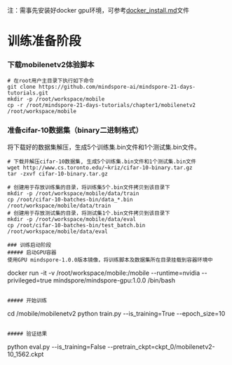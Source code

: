 注：需事先安装好docker gpu环境，可参考[docker_install.md](https://github.com/mindspore-ai/mindspore-21-days-tutorials/blob/main/chapter1/mobilenetv2/docker_install.md)文件

# 训练准备阶段
### 下载mobilenetv2体验脚本
```
# 在root用户主目录下执行如下命令
git clone https://github.com/mindspore-ai/mindspore-21-days-tutorials.git
mkdir -p /root/workspace/mobile
cp -r /root/mindspore-21-days-tutorials/chapter1/mobilenetv2 /root/workspace/mobile
```

### 准备cifar-10数据集（binary二进制格式）
将下载好的数据集解压，生成5个训练集.bin文件和1个测试集.bin文件。
```
# 下载并解压cifar-10数据集, 生成5个训练集.bin文件和1个测试集.bin文件
wget http://www.cs.toronto.edu/~kriz/cifar-10-binary.tar.gz
tar -zxvf cifar-10-binary.tar.gz

# 创建用于存放训练集的目录，将训练集5个.bin文件拷贝到该目录下
mkdir -p /root/workspace/mobile/data/train
cp /root/cifar-10-batches-bin/data_*.bin /root/workspace/mobile/data/train
# 创建用于存放测试集的目录，将测试集1个.bin文件拷贝到该目录下
mkdir -p /root/workspace/mobile/data/eval
cp /root/cifar-10-batches-bin/test_batch.bin /root/workspace/mobile/data/eval

### 训练启动阶段
##### 启动GPU容器
使用GPU mindspore-1.0.0版本镜像，将训练脚本及数据集所在目录挂载到容器环境中
```
docker run -it -v /root/workspace/mobile:/mobile --runtime=nvidia --privileged=true mindspore/mindspore-gpu:1.0.0 /bin/bash
```

##### 开始训练
```
cd /mobile/mobilenetv2
python train.py --is_training=True --epoch_size=10
```

##### 验证结果
```
python eval.py --is_training=False --pretrain_ckpt=ckpt_0/mobilenetv2-10_1562.ckpt
```

